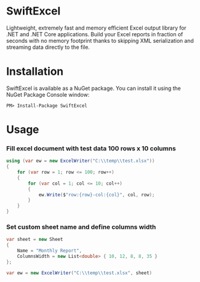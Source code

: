 # SwiftExcel
Lightweight, extremely fast and memory efficient Excel output library for .NET and .NET Core applications. Build your Excel reports in fraction of seconds with no memory footprint thanks to skipping XML serialization and streaming data directly to the file.
# Installation
SwiftExcel is available as a NuGet package. You can install it using the NuGet Package Console window:
```
PM> Install-Package SwiftExcel
```
# Usage
### Fill excel document with test data 100 rows x 10 columns
```csharp
using (var ew = new ExcelWriter("C:\\temp\\test.xlsx"))
{
    for (var row = 1; row <= 100; row++)
    {
        for (var col = 1; col <= 10; col++)
        {
            ew.Write($"row:{row}-col:{col}", col, row);
        }
    }
}
```
### Set custom sheet name and define columns width
```csharp
var sheet = new Sheet
{
    Name = "Monthly Report", 
    ColumnsWidth = new List<double> { 10, 12, 8, 8, 35 }
};

var ew = new ExcelWriter("C:\\temp\\test.xlsx", sheet)
```
